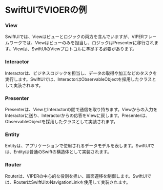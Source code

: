 #  SwiftUIでVIOERの例


### View
SwiftUIでは、Viewはビューとロジックの両方を含んでいますが、VIPERフレームワークでは、Viewはビューのみを担当し、ロジックはPresenterに移行されます。Viewは、SwiftUIのViewプロトコルに準拠する必要があります。

### Interactor
Interactorは、ビジネスロジックを担当し、データの取得や加工などのタスクを実行します。SwiftUIでは、InteractorはObservableObjectを採用したクラスとして実装されます。

### Presenter
Presenterは、ViewとInteractorの間で通信を取り持ちます。Viewからの入力をInteractorに送り、Interactorからの応答をViewに戻します。Presenterは、ObservableObjectを採用したクラスとして実装されます。

### Entity
Entityは、アプリケーションで使用されるデータモデルを表します。SwiftUIでは、Entityは普通のSwiftの構造体として実装されます。

### Router
Routerは、VIPERの中心的な役割を担い、画面遷移を制御します。SwiftUIでは、RouterはSwiftUIのNavigationLinkを使用して実装されます。
